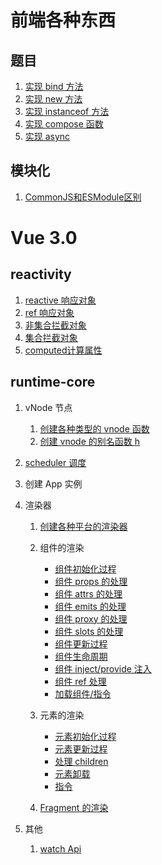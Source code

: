# 前端各种东西  
## 题目  
1. [实现 bind 方法](https://github.com/linhaotxl/frontend/tree/master/packages/notes/src/NativeMethod/Bind)
2. [实现 new 方法](https://github.com/linhaotxl/frontend/tree/master/packages/notes/src/NativeMethod/New)
3. [实现 instanceof 方法](https://github.com/linhaotxl/frontend/tree/master/packages/notes/src/NativeMethod/InstanceOf)   
4. [实现 compose 函数](https://github.com/linhaotxl/frontend/tree/master/packages/notes/src/Compose)
4. [实现 async](https://github.com/linhaotxl/frontend/tree/master/packages/notes/src/NativeMethod/Async)  

## 模块化  
1. [CommonJS和ESModule区别](https://github.com/linhaotxl/frontend/tree/master/packages/notes/src/Module)  

# Vue 3.0  

## reactivity  
1. [reactive 响应对象](https://github.com/linhaotxl/frontend/blob/master/packages/vue/reactivity/reactive/README.md)   
2. [ref 响应对象](https://github.com/linhaotxl/frontend/blob/master/packages/vue/reactivity/ref/README.md)  
3. [非集合拦截对象](https://github.com/linhaotxl/frontend/blob/master/packages/vue/reactivity/baseHandlers/README.md)  
4. [集合拦截对象](https://github.com/linhaotxl/frontend/blob/master/packages/vue/reactivity/collectionHandlers/README.md)  
5. [computed计算属性](https://github.com/linhaotxl/frontend/blob/master/packages/vue/reactivity/computed/README.md)  

## runtime-core  
1. vNode 节点  
    1. [创建各种类型的 vnode 函数](https://github.com/linhaotxl/frontend/blob/master/packages/vue/runtime-core/vnode/README.md)  
    2. [创建 vnode 的别名函数 h](https://github.com/linhaotxl/frontend/blob/master/packages/vue/runtime-core/h/README.md)  

2. [scheduler 调度](https://github.com/linhaotxl/frontend/blob/master/packages/vue/runtime-core/scheduler/README.md)  

3. 创建 App 实例  

4. 渲染器  
    1. [创建各种平台的渲染器](https://github.com/linhaotxl/frontend/blob/master/packages/vue/runtime-core/renderer/create/README.md)  

    2. 组件的渲染  
        * [组件初始化过程](https://github.com/linhaotxl/frontend/blob/master/packages/vue/runtime-core/renderer/component/initial/README.md)  
        * [组件 props 的处理](https://github.com/linhaotxl/frontend/blob/master/packages/vue/runtime-core/renderer/component/props/README.md)  
        * [组件 attrs 的处理](https://github.com/linhaotxl/frontend/blob/master/packages/vue/runtime-core/renderer/component/attrs/README.md)  
        * [组件 emits 的处理](https://github.com/linhaotxl/frontend/blob/master/packages/vue/runtime-core/renderer/component/emits/README.md)  
        * [组件 proxy 的处理](https://github.com/linhaotxl/frontend/blob/master/packages/vue/runtime-core/renderer/component/proxy/README.md)  
        * [组件 slots 的处理](https://github.com/linhaotxl/frontend/blob/master/packages/vue/runtime-core/renderer/component/slots/README.md)  
        * [组件更新过程](https://github.com/linhaotxl/frontend/blob/master/packages/vue/runtime-core/renderer/component/update/README.md)  
        * [组件生命周期](https://github.com/linhaotxl/frontend/blob/master/packages/vue/runtime-core/renderer/component/lifecycle/README.md)  
        * [组件 inject/provide 注入](https://github.com/linhaotxl/frontend/blob/master/packages/vue/runtime-core/renderer/component/inject/README.md)  
        * [组件 ref 处理](https://github.com/linhaotxl/frontend/blob/master/packages/vue/runtime-core/renderer/component/ref/README.md)  
        * [加载组件/指令](https://github.com/linhaotxl/frontend/blob/master/packages/vue/runtime-core/renderer/component/assets/README.md)  

    3. 元素的渲染  
        * [元素初始化过程](https://github.com/linhaotxl/frontend/blob/master/packages/vue/runtime-core/renderer/element/initial/README.md)
        * [元素更新过程](https://github.com/linhaotxl/frontend/blob/master/packages/vue/runtime-core/renderer/element/update/README.md)
        * [处理 children](https://github.com/linhaotxl/frontend/blob/master/packages/vue/runtime-core/renderer/element/children/README.md)
        * [元素卸载](https://github.com/linhaotxl/frontend/blob/master/packages/vue/runtime-core/renderer/element/unmount/README.md)
        * [指令](https://github.com/linhaotxl/frontend/blob/master/packages/vue/runtime-core/renderer/element/directive/README.md)

    4. [Fragment 的渲染](https://github.com/linhaotxl/frontend/blob/master/packages/vue/runtime-core/renderer/fragment/README.md)

5. 其他  
    1. [watch Api](https://github.com/linhaotxl/frontend/blob/master/packages/vue/runtime-core/watch/README.md)